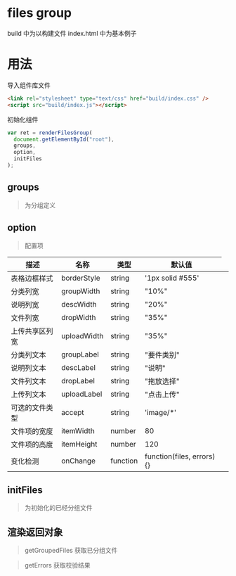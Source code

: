 # files group

build 中为以构建文件
index.html 中为基本例子

# 用法

导入组件库文件

```html
<link rel="stylesheet" type="text/css" href="build/index.css" />
<script src="build/index.js"></script>
```

初始化组件

```javascript
var ret = renderFilesGroup(
  document.getElementById("root"),
  groups,
  option,
  initFiles
);
```

## groups

> 为分组定义

## option

> 配置项

<table>
<thead>
<tr><th>描述</th><th>名称</th><th>类型</th><th>默认值</th></tr>
</thead>
<tbody>
<tr>
<td>表格边框样式 </td><td>borderStyle</td><td> string </td><td> '1px solid #555'</td>
</tr>
<tr>
<td>分类列宽</td><td> groupWidth</td><td> string </td><td>"10%"</td>
</tr>
<tr>
<td>
说明列宽</td><td>  descWidth</td><td> string</td><td> "20%"</td>
</tr>
<tr>
<td>文件列宽</td><td>  dropWidth</td><td> string </td><td>"35%"</td>
</tr>
<tr>
<td>上传共享区列宽 </td><td> uploadWidth </td><td>string </td><td>"35%"</td>
</tr>
<tr>
<td>分类列文本</td><td>groupLabel</td><td> string</td><td> "要件类别"</td>
</tr>
<tr>
<td>说明列文本</td><td>descLabel</td><td> string </td><td>"说明"</td>
</tr>
<tr>
<td>文件列文本</td><td> dropLabel</td><td> string</td><td> "拖放选择"</td><td>
<tr>
<td>上传列文本</td><td>uploadLabel </td><td>string</td><td> "点击上传"</td><td>
</tr>
<tr>
<td>可选的文件类型</td><td>accept</td><td> string</td><td> 'image/*'</td>
</tr>
<tr>
<td>
文件项的宽度</td><td> itemWidth</td><td> number</td><td> 80</td>
</tr>
<tr>
<td>文件项的高度</td><td>itemHeight</td><td> number</td><td> 120</td>
</tr>
<tr>
<td>变化检测</td><td>onChange</td><td> function</td><td> function(files, errors) {}</td>
</tr>
</tbody>
<table>

## initFiles

> 为初始化的已经分组文件

## 渲染返回对象

> getGroupedFiles 获取已分组文件

> getErrors 获取校验结果
